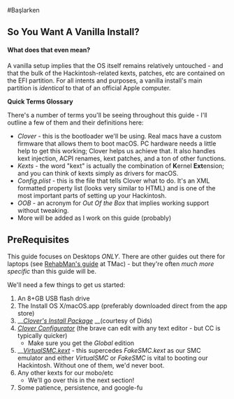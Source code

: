 #Başlarken

## So You Want A Vanilla Install?

#### What does that even mean?

A vanilla setup implies that the OS itself remains relatively untouched - and that the bulk of the Hackintosh-related kexts, patches, etc are contained on the EFI partition. For all intents and purposes, a vanilla install's main partition is _identical_ to that of an official Apple computer.

**Quick Terms Glossary**

There's a number of terms you'll be seeing throughout this guide - I'll outline a few of them and their definitions here:

* _Clover_ - this is the bootloader we'll be using.  Real macs have a custom firmware that allows them to boot macOS.  PC hardware needs a little help to get this working; Clover helps us achieve that.  It also handles kext injection, ACPI renames, kext patches, and a ton of other functions.
* _Kexts_ - the word "kext" is actually the combination of **K**ernel **Ext**ension; and you can think of kexts simply as drivers for macOS.
* _Config.plist_ - this is the file that tells Clover what to do.  It's an XML formatted property list \(looks very similar to HTML\) and is one of the most important parts of setting up your Hackintosh.
* _OOB_ - an acronym for _Out Of the Box_ that implies working support without tweaking.
* More will be added as I work on this guide \(probably\)

## PreRequisites

This guide focuses on Desktops _ONLY_. There are other guides out there for laptops \(see [RehabMan's guide](https://www.tonymacx86.com/threads/guide-booting-the-os-x-installer-on-laptops-with-clover.148093/) at TMac\) - but they're often _much more specific_ than this guide will be.

We'll need a few things to get us started:

1. An 8+GB USB flash drive
2. The Install OS X/macOS.app \(preferably downloaded direct from the app store\)
3. \_\_[_Clover's Install Package_](https://github.com/Dids/clover-builder/releases) __\(courtesy of Dids\)
4. [_Clover Configurator_](http://mackie100projects.altervista.org/download-clover-configurator/) \(the brave can edit with any text editor - but CC is typically quicker\)
   * Make sure you get the _Global_ edition
5. \_\_[_VirtualSMC.kext_](https://github.com/acidanthera/VirtualSMC/releases) - this supercedes _FakeSMC.kext_ as our SMC emulator and either _VirtualSMC_ or _FakeSMC_ is vital to booting our Hackintosh.  Without one of them, we'd never boot.
6. Any other kexts for our mobo/etc
   * We'll go over this in the next section!
7. Some patience, persistence, and google-fu

